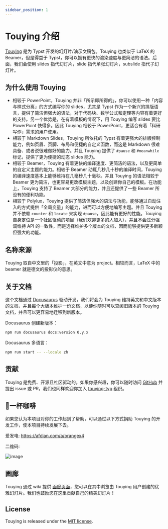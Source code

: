```yaml
---
sidebar_position: 1
---
```


# Touying 介绍

[Touying](https://github.com/touying-typ/touying) 是为 Typst 开发的幻灯片/演示文稿包。Touying 也类似于 LaTeX 的 Beamer，但是得益于 Typst，你可以拥有更快的渲染速度与更简洁的语法。后面，我们会使用 slides 指代幻灯片，slide 指代单张幻灯片，subslide 指代子幻灯片。

## 为什么使用 Touying

- 相较于 PowerPoint，Touying 并非「所示即所得的」，你可以使用一种「内容与样式分离」的方式编写你的 slides，尤其是 Typst 作为一个新兴的排版语言，提供了简洁但强大的语法，对于代码块、数学公式和定理等内容有着更好的支持。另一个优势是，在有着模板的情况下，用 Touying 编写 slides 要比 PowerPoint 快得多。因此 Touying 相较于 PowerPoint，更适合有着「科研写作」需求的用户使用。
- 相较于 Markdown Slides，Touying 所依托的 Typst 有着更强大的排版控制能力，例如页眉、页脚、布局和便捷的自定义函数，而这是 Markdown 很难具备、或者说很难做好的能力。并且 Touying 提供了 `#pause` 和 `#meanwhile` 标记，提供了更为便捷的动态 slides 能力。
- 相较于 Beamer，Touying 有着更快的编译速度、更简洁的语法，以及更简单的自定义主题的能力。相较于 Beamer 动辄几秒几十秒的编译时间，Touying 的编译速度基本上能够维持在几毫秒几十毫秒。并且 Touying 的语法相较于 Beamer 更为简洁，也更容易更改模板主题，以及创建你自己的模板。在功能上，Touying 支持了 Beamer 大部分的能力，并且还提供了一些 Beamer 所没有的便利功能。
- 相较于 Polylux，Touying 提供了简洁但强大的语法与功能，能够通过自动注入的方式提供「全局变量」的能力，进而可以方便地编写主题。并且 Touying 并不依赖 `counter` 和 `locate` 来实现 `#pause`，因此能有更好的性能。Touying 自身定位是一个社区驱动的项目（我们欢迎更多的人加入），并且不会过分强调维持 API 的一致性，而是选择维护多个版本的文档，因而能够提供更多新颖但强大的功能。

## 名称来源

Touying 取自中文里的「投影」，在英文中意为 project。相较而言，LaTeX 中的 beamer 就是德文的投影仪的意思。

## 关于文档

这个文档通过 [Docusaurus](https://docusaurus.io/) 驱动开发，我们将会为 Touying 维持英文和中文版本的文档，并且每个大版本维护一份文档，以便你随时可以查阅旧版本的 Touying 文档，并且可以更容易地迁移到新版本。

Docusaurus 创建新版本：

```sh
npm run docusaurus docs:version 0.y.x
```

Docusaurus 多语言：

```sh
npm run start -- --locale zh
```

## 贡献

Touying 是免费、开源且社区驱动的。如果你感兴趣，你可以随时访问 [GitHub](https://github.com/touying-typ/touying) 并提出 issue 或 PR，我们也同样欢迎你加入 [touying-typ](https://github.com/touying-typ) 组织。

## 🥤一杯咖啡

如果您认为本项目对你的工作起到了帮助，可以通过以下方式捐助 Touying 的开发工作，使本项目持续发展下去。

爱发电: https://afdian.com/a/orangex4

二维码:

![image](https://github.com/user-attachments/assets/41adbf0b-663e-4693-8408-859cac3edaa1)


## 画廊

Touying 通过 wiki 提供 [画廊页面](https://github.com/touying-typ/touying/wiki)，您可以在其中浏览由 Touying 用户创建的优雅幻灯片。我们也鼓励您在这里贡献自己的精美幻灯片！

## License

Touying is released under the [MIT license](https://github.com/touying-typ/touying/blob/main/LICENSE).